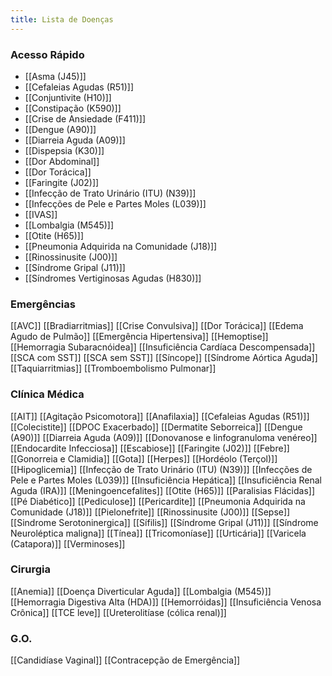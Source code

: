 ```yaml
---
title: Lista de Doenças
---
```

### **Acesso Rápido**
- [[Asma (J45)]]
- [[Cefaleias Agudas (R51)]]
- [[Conjuntivite (H10)]]
- [[Constipação (K590)]]
- [[Crise de Ansiedade (F411)]]
- [[Dengue (A90)]]
- [[Diarreia Aguda (A09)]]
- [[Dispepsia (K30)]]
- [[Dor Abdominal]]
- [[Dor Torácica]]
- [[Faringite (J02)]]
- [[Infecção de Trato Urinário (ITU) (N39)]]
- [[Infecções de Pele e Partes Moles (L039)]]
- [[IVAS]]
- [[Lombalgia (M545)]]
- [[Otite (H65)]]
- [[Pneumonia Adquirida na Comunidade (J18)]]
- [[Rinossinusite (J00)]]
- [[Síndrome Gripal (J11)]]
- [[Síndromes Vertiginosas Agudas (H830)]]

### **Emergências**  
[[AVC]]
[[Bradiarritmias]]
[[Crise Convulsiva]]
[[Dor Torácica]]
[[Edema Agudo de Pulmão]]
[[Emergência Hipertensiva]]
[[Hemoptise]]
[[Hemorragia Subaracnóidea]]
[[Insuficiência Cardíaca Descompensada]]
[[SCA com SST]]
[[SCA sem SST]]
[[Síncope]]
[[Síndrome Aórtica Aguda]]
[[Taquiarritmias]]
[[Tromboembolismo Pulmonar]]

### **Clínica Médica**
[[AIT]]
[[Agitação Psicomotora]]
[[Anafilaxia]]
[[Cefaleias Agudas (R51)]]
[[Colecistite]]
[[DPOC Exacerbado]]
[[Dermatite Seborreica]]
[[Dengue (A90)]]
[[Diarreia Aguda (A09)]]
[[Donovanose e linfogranuloma venéreo]]
[[Endocardite Infecciosa]]
[[Escabiose]]
[[Faringite (J02)]]
[[Febre]]
[[Gonorreia e Clamidia]]
[[Gota]]
[[Herpes]]
[[Hordéolo (Terçol)]]
[[Hipoglicemia]]
[[Infecção de Trato Urinário (ITU) (N39)]]
[[Infecções de Pele e Partes Moles (L039)]]
[[Insuficiência Hepática]]
[[Insuficiência Renal Aguda (IRA)]]
[[Meningoencefalites]]
[[Otite (H65)]]
[[Paralisias Flácidas]]
[[Pé Diabético]]
[[Pediculose]]
[[Pericardite]]
[[Pneumonia Adquirida na Comunidade (J18)]]
[[Pielonefrite]]
[[Rinossinusite (J00)]]
[[Sepse]]
[[Sindrome Serotoninergica]]
[[Sífilis]]
[[Síndrome Gripal (J11)]]
[[Síndrome Neuroléptica maligna]]
[[Tínea]]
[[Tricomoníase]]
[[Urticária]]
[[Varicela (Catapora)]]
[[Verminoses]]

### **Cirurgia**
[[Anemia]]
[[Doença Diverticular Aguda]]
[[Lombalgia (M545)]]
[[Hemorragia Digestiva Alta (HDA)]]
[[Hemorróidas]]
[[Insuficiência Venosa Crônica]]
[[TCE leve]]
[[Ureterolitíase (cólica renal)]]

### **G.O.**
[[Candidíase Vaginal]]
[[Contracepção de Emergência]]
